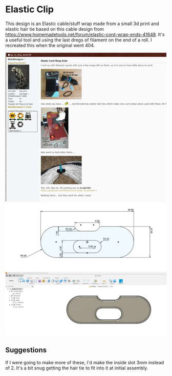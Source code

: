 # Elastic Clip

This design is an Elastic cable/stuff wrap made from a small 3d print and elastic hair tie based on this cable  design from <https://www.homemadetools.net/forum/elastic-cord-wrap-ends-41648>. It's a useful tool and using the last dregs of filament on the end of a roll.  I recreated this when the original went 404.

![Screenshot from forum](Images/ForumScreenshot.png)
![Screenshot from forum](Images/Sketch.png)
![Screenshot from forum](Images/Fusion.png)

## Suggestions

If I were going to make more of these, I'd make the inside slot 3mm instead of 2.  It's a bit snug getting the hair tie to fit into it at initial assembly.
